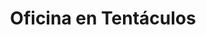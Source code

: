 ---
title: "Oficina en Tentáculos"
description: "Esta pieza es una explosión de lo inesperado. Un pulpo rojo irrumpe en la rutina, envolviendo cuerpos y desordenando el espacio como si la lógica hubiera sido despedida. Quise capturar ese momento donde lo fantástico se impone sobre lo burocrático, donde el monstruo interior se manifiesta en plena jornada laboral. Es una obra sobre estrés, sobre lucha, sobre el absurdo que habita en lo que llamamos normalidad. Cada tentáculo es una metáfora, cada gesto una reacción ante lo imposible."
image: "@assets/projects/26.webp"
---